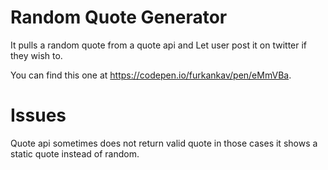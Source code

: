 
# Random Quote Generator
  It pulls a random quote from a quote api and Let user post it on twitter if they wish to.

You can find this one at https://codepen.io/furkankav/pen/eMmVBa.

# Issues
  Quote api sometimes does not return valid quote in those cases it shows a static quote instead of random.

 
